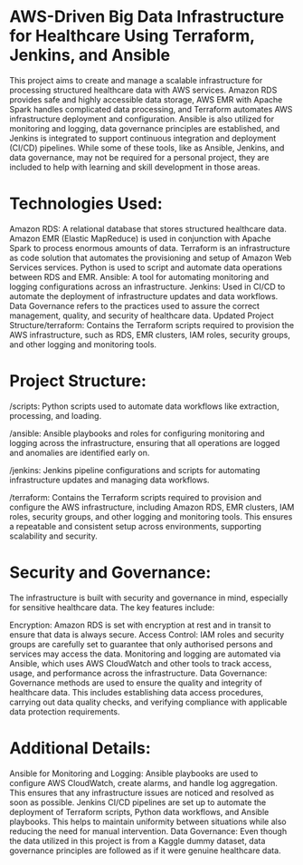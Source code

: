 # AWS-Driven Big Data Infrastructure for Healthcare Using Terraform, Jenkins, and Ansible

This project aims to create and manage a scalable infrastructure for processing structured healthcare data with AWS services. Amazon RDS provides safe and highly accessible data storage, AWS EMR with Apache Spark handles complicated data processing, and Terraform automates AWS infrastructure deployment and configuration. Ansible is also utilized for monitoring and logging, data governance principles are established, and Jenkins is integrated to support continuous integration and deployment (CI/CD) pipelines. While some of these tools, like as Ansible, Jenkins, and data governance, may not be required for a personal project, they are included to help with learning and skill development in those areas.


# Technologies Used: 
Amazon RDS: A relational database that stores structured healthcare data. Amazon EMR (Elastic MapReduce) is used in conjunction with Apache Spark to process enormous amounts of data. Terraform is an infrastructure as code solution that automates the provisioning and setup of Amazon Web Services services. Python is used to script and automate data operations between RDS and EMR. Ansible: A tool for automating monitoring and logging configurations across an infrastructure. Jenkins: Used in CI/CD to automate the deployment of infrastructure updates and data workflows. Data Governance refers to the practices used to assure the correct management, quality, and security of healthcare data. Updated Project Structure/terraform: Contains the Terraform scripts required to provision the AWS infrastructure, such as RDS, EMR clusters, IAM roles, security groups, and other logging and monitoring tools.


# Project Structure:
/scripts: Python scripts used to automate data workflows like extraction, processing, and loading.

/ansible: Ansible playbooks and roles for configuring monitoring and logging across the infrastructure, ensuring that all operations are logged and anomalies are identified early on.

/jenkins: Jenkins pipeline configurations and scripts for automating infrastructure updates and managing data workflows.

/terraform: Contains the Terraform scripts required to provision and configure the AWS infrastructure, including Amazon RDS, EMR clusters, IAM roles, security groups, and other logging and monitoring tools. This ensures a repeatable and consistent setup across environments, supporting scalability and security.



# Security and Governance:
The infrastructure is built with security and governance in mind, especially for sensitive healthcare data. The key features include:

Encryption: Amazon RDS is set with encryption at rest and in transit to ensure that data is always secure.
Access Control: IAM roles and security groups are carefully set to guarantee that only authorised persons and services may access the data.
Monitoring and logging are automated via Ansible, which uses AWS CloudWatch and other tools to track access, usage, and performance across the infrastructure.
Data Governance: Governance methods are used to ensure the quality and integrity of healthcare data. This includes establishing data access procedures, carrying out data quality checks, and verifying compliance with applicable data protection requirements.

# Additional Details:
Ansible for Monitoring and Logging: Ansible playbooks are used to configure AWS CloudWatch, create alarms, and handle log aggregation. This ensures that any infrastructure issues are noticed and resolved as soon as possible.
Jenkins CI/CD pipelines are set up to automate the deployment of Terraform scripts, Python data workflows, and Ansible playbooks. This helps to maintain uniformity between situations while also reducing the need for manual intervention.
Data Governance: Even though the data utilized in this project is from a Kaggle dummy dataset, data governance principles are followed as if it were genuine healthcare data.

